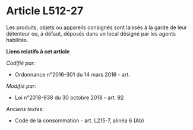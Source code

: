 # Article L512-27

Les produits, objets ou appareils consignés sont laissés à la garde de leur détenteur ou, à défaut, déposés dans un local
désigné par les agents habilités.

**Liens relatifs à cet article**

_Codifié par_:

  - Ordonnance n°2016-301 du 14 mars 2016 - art.

_Modifié par_:

  - Loi n°2018-938 du 30 octobre 2018 - art. 92

_Anciens textes_:

  - Code de la consommation - art. L215-7, alinéa 6 (Ab)
